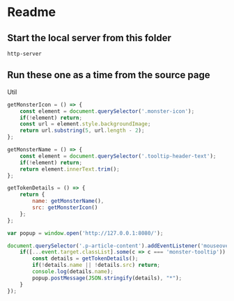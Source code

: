# Readme

## Start the local server from this folder

``` shell
http-server
```

## Run these one as a time from the source page

Util

``` JavaScript
getMonsterIcon = () => {
    const element = document.querySelector('.monster-icon');
    if(!element) return;
    const url = element.style.backgroundImage;
    return url.substring(5, url.length - 2);
};

getMonsterName = () => {
    const element = document.querySelector('.tooltip-header-text');
    if(!element) return;
    return element.innerText.trim();
};

getTokenDetails = () => {
    return {
        name: getMonsterName(),
        src: getMonsterIcon()
    };
};
```

``` JavaScript
var popup = window.open('http://127.0.0.1:8080/');
```

``` JavaScript
document.querySelector('.p-article-content').addEventListener('mouseover', event => {
    if([...event.target.classList].some(c => c === 'monster-tooltip')) {
        const details = getTokenDetails();
        if(!details.name || !details.src) return;
        console.log(details.name);
        popup.postMessage(JSON.stringify(details), "*");
    }
});
```
